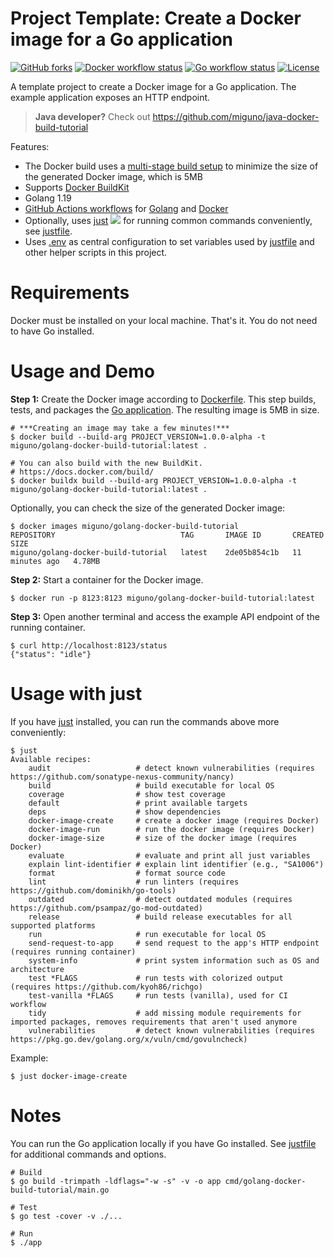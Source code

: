 # Project Template: Create a Docker image for a Go application

[![GitHub forks](https://img.shields.io/github/forks/miguno/golang-docker-build-tutorial)](https://github.com/miguno/golang-docker-build-tutorial/fork)
[![Docker workflow status](https://github.com/miguno/golang-docker-build-tutorial/actions/workflows/docker-image.yml/badge.svg)](https://github.com/miguno/golang-docker-build-tutorial/actions/workflows/docker-image.yml)
[![Go workflow status](https://github.com/miguno/golang-docker-build-tutorial/actions/workflows/go.yml/badge.svg)](https://github.com/miguno/golang-docker-build-tutorial/actions/workflows/go.yml)
[![License](https://img.shields.io/badge/License-Apache%202.0-blue.svg)](https://opensource.org/licenses/Apache-2.0)

A template project to create a Docker image for a Go application.
The example application exposes an HTTP endpoint.

> **Java developer?** Check out https://github.com/miguno/java-docker-build-tutorial

Features:

- The Docker build uses a
  [multi-stage build setup](https://docs.docker.com/build/building/multi-stage/)
  to minimize the size of the generated Docker image, which is 5MB
- Supports [Docker BuildKit](https://docs.docker.com/build/)
- Golang 1.19
- [GitHub Actions workflows](https://github.com/miguno/golang-docker-build-tutorial/actions) for
  [Golang](https://github.com/miguno/golang-docker-build-tutorial/actions/workflows/go.yml)
  and
  [Docker](https://github.com/miguno/golang-docker-build-tutorial/actions/workflows/docker-image.yml)
- Optionally, uses
  [just](https://github.com/casey/just)
  ![](https://img.shields.io/github/stars/casey/just)
  for running common commands conveniently, see [justfile](justfile).
- Uses [.env](.env) as central configuration to set variables used by
  [justfile](justfile) and other helper scripts in this project.

# Requirements

Docker must be installed on your local machine. That's it. You do not need to
have Go installed.

# Usage and Demo

**Step 1:** Create the Docker image according to [Dockerfile](Dockerfile).
This step builds, tests, and packages the [Go application](app.go).
The resulting image is 5MB in size.

```shell
# ***Creating an image may take a few minutes!***
$ docker build --build-arg PROJECT_VERSION=1.0.0-alpha -t miguno/golang-docker-build-tutorial:latest .

# You can also build with the new BuildKit.
# https://docs.docker.com/build/
$ docker buildx build --build-arg PROJECT_VERSION=1.0.0-alpha -t miguno/golang-docker-build-tutorial:latest .
```

Optionally, you can check the size of the generated Docker image:

```shell
$ docker images miguno/golang-docker-build-tutorial
REPOSITORY                            TAG       IMAGE ID       CREATED          SIZE
miguno/golang-docker-build-tutorial   latest    2de05b854c1b   11 minutes ago   4.78MB
```

**Step 2:** Start a container for the Docker image.

```shell
$ docker run -p 8123:8123 miguno/golang-docker-build-tutorial:latest
```

**Step 3:** Open another terminal and access the example API endpoint of the
running container.

```shell
$ curl http://localhost:8123/status
{"status": "idle"}
```

# Usage with just

If you have [just](https://github.com/casey/just) installed, you can run the
commands above more conveniently:

```shell
$ just
Available recipes:
    audit                   # detect known vulnerabilities (requires https://github.com/sonatype-nexus-community/nancy)
    build                   # build executable for local OS
    coverage                # show test coverage
    default                 # print available targets
    deps                    # show dependencies
    docker-image-create     # create a docker image (requires Docker)
    docker-image-run        # run the docker image (requires Docker)
    docker-image-size       # size of the docker image (requires Docker)
    evaluate                # evaluate and print all just variables
    explain lint-identifier # explain lint identifier (e.g., "SA1006")
    format                  # format source code
    lint                    # run linters (requires https://github.com/dominikh/go-tools)
    outdated                # detect outdated modules (requires https://github.com/psampaz/go-mod-outdated)
    release                 # build release executables for all supported platforms
    run                     # run executable for local OS
    send-request-to-app     # send request to the app's HTTP endpoint (requires running container)
    system-info             # print system information such as OS and architecture
    test *FLAGS             # run tests with colorized output (requires https://github.com/kyoh86/richgo)
    test-vanilla *FLAGS     # run tests (vanilla), used for CI workflow
    tidy                    # add missing module requirements for imported packages, removes requirements that aren't used anymore
    vulnerabilities         # detect known vulnerabilities (requires https://pkg.go.dev/golang.org/x/vuln/cmd/govulncheck)
```

Example:

```shell
$ just docker-image-create
```

# Notes

You can run the Go application locally if you have Go installed.
See [justfile](justfile) for additional commands and options.

```shell
# Build
$ go build -trimpath -ldflags="-w -s" -v -o app cmd/golang-docker-build-tutorial/main.go

# Test
$ go test -cover -v ./...

# Run
$ ./app
```
